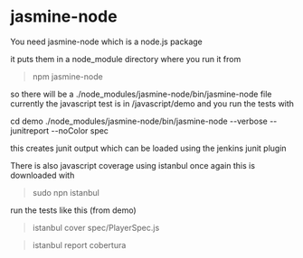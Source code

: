 jasmine-node
============

You  need jasmine-node which is a node.js package

it puts them in a node_module directory where you run it from

>npm jasmine-node

so there will be a ./node_modules/jasmine-node/bin/jasmine-node file
currently the javascript test is in <src>/javascript/demo
and you run the tests with

cd demo
./node_modules/jasmine-node/bin/jasmine-node --verbose --junitreport --noColor  spec

this creates junit output which can be loaded using the jenkins junit plugin

There is also javascript coverage using istanbul
once again this is downloaded with 

>sudo npn istanbul

run the tests like this (from demo)

>istanbul cover spec/PlayerSpec.js

>istanbul report cobertura

